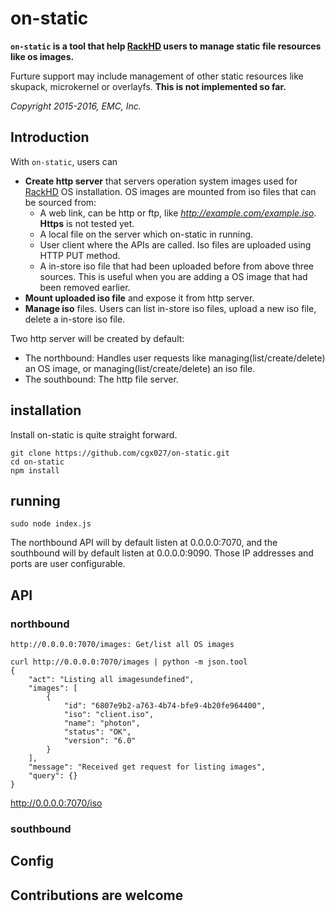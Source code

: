 # on-static

__`on-static` is a tool that help [RackHD](https://github.com/rackhd) users to
manage static file resources like os images.__

Furture support may include management of other static resources
like skupack, microkernel or overlayfs. __This is not implemented so far.__

_Copyright 2015-2016, EMC, Inc._

## Introduction

With `on-static`, users can

* **Create http server** that servers operation system images used for [RackHD](https://github.com/rackhd) OS installation. OS images are mounted from iso files that can be sourced from:
  * A web link, can be http or ftp, like _http://example.com/example.iso_. **Https** is not tested yet.
  * A local file on the server which on-static in running.
  * User client where the APIs are called. Iso files are uploaded using HTTP PUT method.
  * A in-store iso file that had been uploaded before from above three sources. This is useful when you are adding a OS image that had been removed earlier.
* **Mount uploaded iso file** and expose it from http server.
* **Manage iso** files. Users can list in-store iso files, upload a new iso file, delete a in-store iso file. 

Two http server will be created by default:

* The northbound: Handles user requests like managing(list/create/delete) an OS image, or managing(list/create/delete) an iso file.
* The southbound: The http file server.

## installation

Install on-static is quite straight forward.

    git clone https://github.com/cgx027/on-static.git
    cd on-static
    npm install

## running

    sudo node index.js

The northbound API will by default listen at 0.0.0.0:7070, and the southbound will by default listen at 0.0.0.0:9090. Those IP addresses and ports are user configurable.

## API

### northbound
    http://0.0.0.0:7070/images: Get/list all OS images


```
curl http://0.0.0.0:7070/images | python -m json.tool
{
    "act": "Listing all imagesundefined",
    "images": [
        {
            "id": "6807e9b2-a763-4b74-bfe9-4b20fe964400",
            "iso": "client.iso",
            "name": "photon",
            "status": "OK",
            "version": "6.0"
        }
    ],
    "message": "Received get request for listing images",
    "query": {}
}
 ```

http://0.0.0.0:7070/iso


### southbound

## Config

## Contributions are welcome
